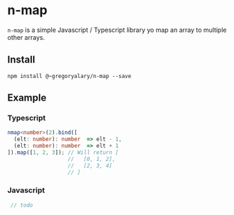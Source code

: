 # n-map

`n-map` is a simple Javascript / Typescript library yo map an array to multiple other arrays.

## Install

`npm install @~gregoryalary/n-map --save`

## Example

### Typescript

```typescript
nmap<number>(2).bind([
  (elt: number): number  => elt - 1,
  (elt: number): number  => elt + 1
]).map([1, 2, 3]); // Will return [
                   //   [0, 1, 2],
                   //   [2, 3, 4]
                   // ]
```

### Javascript

```typescript
 // todo
```
